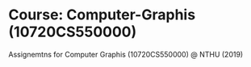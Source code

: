# Course: Computer-Graphis (10720CS550000)
Assignemtns for Computer Graphis (10720CS550000) @ NTHU (2019)
